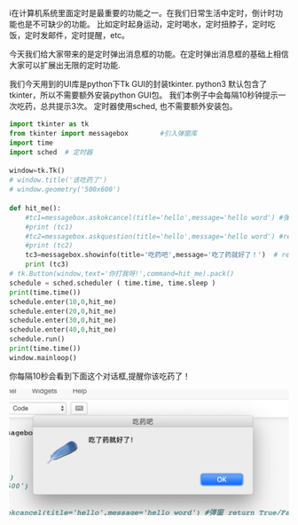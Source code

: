 i在计算机系统里面定时是最重要的功能之一。在我们日常生活中定时，倒计时功能也是不可缺少的功能。 比如定时起身运动，定时喝水，定时扭脖子，定时吃饭，定时发邮件，定时提醒，etc。

今天我们给大家带来的是定时弹出消息框的功能。在定时弹出消息框的基础上相信大家可以扩展出无限的定时功能.

我们今天用到的UI库是python下Tk GUI的封装tkinter. python3 默认包含了tkinter，所以不需要额外安装python GUI包。
我们本例子中会每隔10秒钟提示一次吃药，总共提示3次。
定时器使用sched, 也不需要额外安装包。

~~~python
import tkinter as tk
from tkinter import messagebox        #引入弹窗库
import time  
import sched  # 定时器

window=tk.Tk()
# window.title('该吃药了')
# window.geometry('500x600')
 
def hit_me():
    #tc1=messagebox.askokcancel(title='hello',message='hello word') #弹窗 return True/False
    #print (tc1)
    #tc2=messagebox.askquestion(title='hello',message='hello word') #return yes/no
    #print (tc2)
    tc3=messagebox.showinfo(title='吃药吧',message='吃了药就好了！')  # return ok
    print (tc3)
# tk.Button(window,text='你打我呀!',command=hit_me).pack()
schedule = sched.scheduler ( time.time, time.sleep ) 
print(time.time())
schedule.enter(10,0,hit_me)  
schedule.enter(20,0,hit_me)  
schedule.enter(30,0,hit_me)  
schedule.enter(40,0,hit_me)  
schedule.run()  
print(time.time())
window.mainloop()
~~~


 你每隔10秒会看到下面这个对话框,提醒你该吃药了！
 
 ![takemedcine](./screenshot1.png)
 
